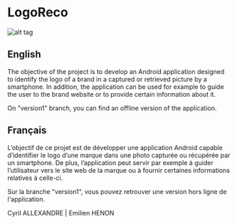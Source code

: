 # LogoReco

![alt tag](http://img1.imagilive.com/1017/logoreco.png)

## English

The objective of the project is to develop an Android application designed to identify the logo of a brand in a captured or retrieved picture by a smartphone. In addition, the application can be used for example to guide the user to the brand website or to provide certain information about it.

On "version1" branch, you can find an offline version of the application.

## Français

L’objectif de ce projet est de développer une application Android capable d’identifier le logo d’une marque dans une photo capturée ou récupérée par un smartphone. De plus, l’application peut servir par exemple à guider l’utilisateur vers le site web de la marque ou à fournir certaines informations relatives à celle-ci.

Sur la branche "version1", vous pouvez retrouver une version hors ligne de l'application.

Cyril ALLEXANDRE | Emilien HENON
